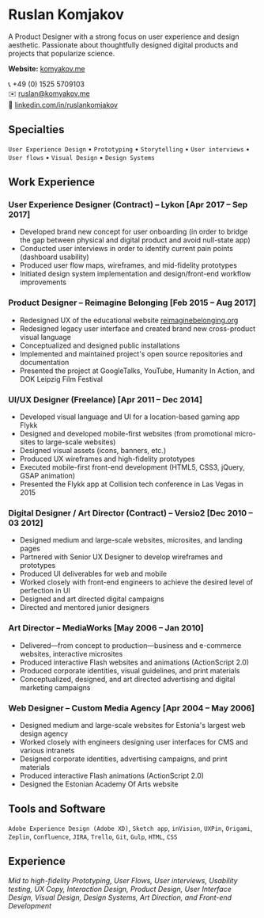 # Ruslan Komjakov

<!-- **Available immediately** for contract/freelance work. -->

A Product Designer with a strong focus on user experience and design aesthetic. Passionate about thoughtfully designed digital products and projects that popularize science.

**Website:** [komyakov.me](https://komyakov.me/)

:telephone_receiver: +49 (0) 1525 5709103  
:envelope: ruslan@komyakov.me  
:link: [linkedin.com/in/ruslankomjakov](https://www.linkedin.com/in/ruslankomjakov)

## Specialties

`User Experience Design` • `Prototyping` • `Storytelling` • `User interviews` • `User flows` • `Visual Design` • `Design Systems`

## Work Experience

### User Experience Designer (Contract) – Lykon [Apr 2017 – Sep 2017]

*   Developed brand new concept for user onboarding (in order to bridge the gap between physical and digital product and avoid null-state app)
*   Conducted user interviews in order to identify current pain points (dashboard usability)
*   Produced user flow maps, wireframes, and mid-fidelity prototypes
*   Initiated design system implementation and design/front-end workflow improvements

### Product Designer – Reimagine Belonging [Feb 2015 – Aug 2017]

*   Redesigned UX of the educational website [reimaginebelonging.org](https://reimaginebelonging.org)
*   Redesigned legacy user interface and created brand new cross-product visual language
*   Conceptualized and designed public installations
*   Implemented and maintained project's open source repositories and documentation
*   Presented the project at GoogleTalks, YouTube, Humanity In Action, and DOK Leipzig Film Festival

### UI/UX Designer (Freelance) [Apr 2011 – Dec 2014]

*   Developed visual language and UI for a location-based gaming app Flykk
*   Designed and developed mobile-first websites (from promotional micro-sites to large-scale websites)
*   Designed visual assets (icons, banners, etc.)
*   Produced UX wireframes and high-fidelity prototypes
*   Executed mobile-first front-end development (HTML5, CSS3, jQuery, GSAP animation)
*   Presented the Flykk app at Collision tech conference in Las Vegas in 2015

### Digital Designer / Art Director (Contract) – Versio2 [Dec 2010 – 03 2012]

*   Designed medium and large-scale websites, microsites, and landing pages
*   Partnered with Senior UX Designer to develop wireframes and prototypes
*   Produced UI deliverables for web and mobile
*   Worked closely with front-end engineers to achieve the desired level of perfection in UI
*   Designed and art directed digital campaigns
*   Directed and mentored junior designers

### Art Director – MediaWorks [May 2006 – Jan 2010]

*   Delivered—from concept to production—business and e-commerce websites, interactive microsites
*   Produced interactive Flash websites and animations (ActionScript 2.0)
*   Produced corporate identities, visual guidelines, and print materials
*   Conceptualized, designed, and art directed advertising and digital marketing campaigns

### Web Designer – Custom Media Agency [Apr 2004 – May 2006]

*   Designed medium and large-scale websites for Estonia's largest web design agency
*   Worked closely with engineers designing user interfaces for CMS and various intranets
*   Designed corporate identities, advertising campaigns, and print materials
*   Produced interactive Flash animations (ActionScript 2.0)
*   Designed the Estonian Academy Of Arts website

## Tools and Software

`Adobe Experience Design (Adobe XD)`, `Sketch app`, `inVision`, `UXPin`, `Origami`, `Zeplin`, `Confluence`, `JIRA`, `Trello`, `Git`, `Gulp`, `HTML`, `CSS`

## Experience

*Mid to high-fidelity Prototyping, User Flows, User interviews, Usability testing, UX Copy, Interaction Design, Product Design, User Interface Design, Visual Design, Design Systems, Art Direction, and Front-end Development*
